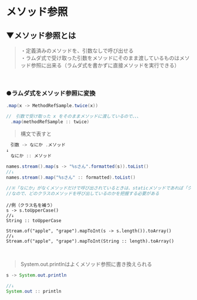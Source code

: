 # メソッド参照

## ▼メソッド参照とは
>・定義済みのメソッドを、引数なしで呼び出せる<br>
>・ラムダ式で受け取った引数をメソッドにそのまま渡しているものはメソッド参照に出来る（ラムダ式を書かずに直接メソッドを実行できる）<br>
<br>

### ●ラムダ式をメソッド参照に変換

 ```java
.map(x -> MethodRefSample.twice(x))

//　引数で受け取った x をそのままメソッドに渡しているので、、、
　.map(methodRefSample :: twice)
```

>構文で表すと<br>
```java
　引数 -> なにか .メソッド
↓
　なにか :: メソッド
 
names.stream().map(s -> "%sさん".formatted(s)).toList()
//↓
names.stream().map("%sさん" :: formatted).toList()

//※「なにか」がなくメソッドだけで呼び出されているときは、staticメソッドであれば「クラス名」、インスタンスメソッドであれば「this」が省略されているので補う
//なので、どのクラスのメソッドを呼び出しているのかを把握する必要がある
```

```
//例（クラス名を補う）
s -> s.toUpperCase()
//↓
String :: toUpperCase

Stream.of("apple", "grape").mapToInt(s -> s.length()).toArray()
//↓
Stream.of("apple", "grape").mapToInt(String :: length).toArray()
```
<br>

>System.out.printlnはよくメソッド参照に書き換えられる<br>
```java
s -> System.out.println

//↓
System.out :: println
```

